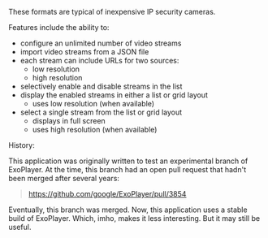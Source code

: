 These formats are typical of inexpensive IP security cameras.

Features include the ability to:

* configure an unlimited number of video streams
* import video streams from a JSON file
* each stream can include URLs for two sources:
  * low resolution
  * high resolution
* selectively enable and disable streams in the list
* display the enabled streams in either a list or grid layout
  * uses low resolution (when available)
* select a single stream from the list or grid layout
  * displays in full screen
  * uses high resolution (when available)

History:

This application was originally written to test an experimental branch of ExoPlayer. At the time, this branch had an open pull request that hadn't been merged after several years:
> https://github.com/google/ExoPlayer/pull/3854

Eventually, this branch was merged. Now, this application uses a stable build of ExoPlayer. Which, imho, makes it less interesting. But it may still be useful.
